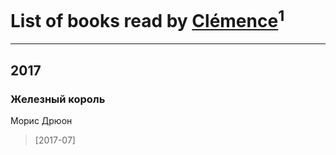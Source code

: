 # List of books read by [Clémence](http://vk.com/id215227771)<sup>1</sup>
---

## 2017

### Железный король
Морис Дрюон
> [2017-07] 



